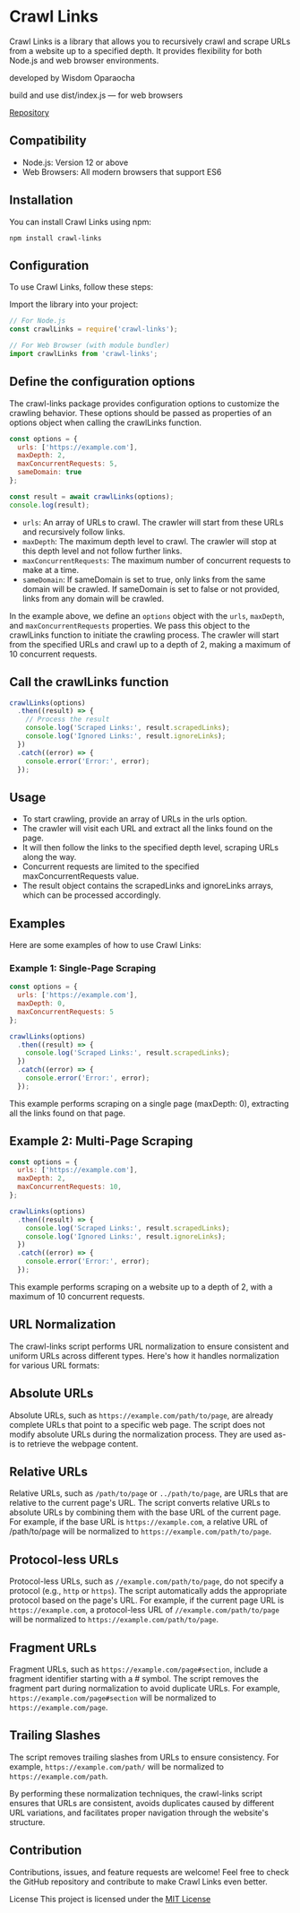 # Crawl Links

Crawl Links is a library that allows you to recursively crawl and scrape URLs from a website up to a specified depth. It provides flexibility for both Node.js and web browser environments.

developed by Wisdom Oparaocha

build and use dist/index.js — for web browsers

[Repository](https://github.com/wisdomcsharp/crawl-links)

## Compatibility

- Node.js: Version 12 or above
- Web Browsers: All modern browsers that support ES6

## Installation

You can install Crawl Links using npm:

```shell
npm install crawl-links
```

## Configuration
To use Crawl Links, follow these steps:

Import the library into your project:

```js
// For Node.js
const crawlLinks = require('crawl-links');

// For Web Browser (with module bundler)
import crawlLinks from 'crawl-links';
```

## Define the configuration options

The crawl-links package provides configuration options to customize the crawling behavior. These options should be passed as properties of an options object when calling the crawlLinks function.

```js
const options = {
  urls: ['https://example.com'],
  maxDepth: 2,
  maxConcurrentRequests: 5,
  sameDomain: true
};

const result = await crawlLinks(options);
console.log(result);
```

- `urls`: An array of URLs to crawl. The crawler will start from these URLs and recursively follow links.
- `maxDepth`: The maximum depth level to crawl. The crawler will stop at this depth level and not follow further links.
- `maxConcurrentRequests`: The maximum number of concurrent requests to make at a time.
-  `sameDomain`: If sameDomain is set to true, only links from the same domain will be crawled. If sameDomain is set to false or not provided, links from any domain will be crawled.

In the example above, we define an `options` object with the `urls`, `maxDepth`, and `maxConcurrentRequests` properties. We pass this object to the crawlLinks function to initiate the crawling process. The crawler will start from the specified URLs and crawl up to a depth of 2, making a maximum of 10 concurrent requests.

## Call the crawlLinks function

```js
crawlLinks(options)
  .then((result) => {
    // Process the result
    console.log('Scraped Links:', result.scrapedLinks);
    console.log('Ignored Links:', result.ignoreLinks);
  })
  .catch((error) => {
    console.error('Error:', error);
  });
```

## Usage
- To start crawling, provide an array of URLs in the urls option.
- The crawler will visit each URL and extract all the links found on the page.
- It will then follow the links to the specified depth level, scraping URLs along the way.
- Concurrent requests are limited to the specified maxConcurrentRequests value.
- The result object contains the scrapedLinks and ignoreLinks arrays, which can be processed accordingly.



## Examples 
Here are some examples of how to use Crawl Links:

### Example 1: Single-Page Scraping

```js 
const options = {
  urls: ['https://example.com'],
  maxDepth: 0,
  maxConcurrentRequests: 5
};

crawlLinks(options)
  .then((result) => {
    console.log('Scraped Links:', result.scrapedLinks);
  })
  .catch((error) => {
    console.error('Error:', error);
  });

```

This example performs scraping on a single page (maxDepth: 0), extracting all the links found on that page.

## Example 2: Multi-Page Scraping

```js
const options = {
  urls: ['https://example.com'],
  maxDepth: 2,
  maxConcurrentRequests: 10,
};

crawlLinks(options)
  .then((result) => {
    console.log('Scraped Links:', result.scrapedLinks);
    console.log('Ignored Links:', result.ignoreLinks);
  })
  .catch((error) => {
    console.error('Error:', error);
  });
```

This example performs scraping on a website up to a depth of 2, with a maximum of 10 concurrent requests.

## URL Normalization

The crawl-links script performs URL normalization to ensure consistent and uniform URLs across different types. Here's how it handles normalization for various URL formats:

## Absolute URLs

Absolute URLs, such as `https://example.com/path/to/page`, are already complete URLs that point to a specific web page. The script does not modify absolute URLs during the normalization process. They are used as-is to retrieve the webpage content.

## Relative URLs

Relative URLs, such as `/path/to/page` or `../path/to/page`, are URLs that are relative to the current page's URL. The script converts relative URLs to absolute URLs by combining them with the base URL of the current page. For example, if the base URL is `https://example.com`, a relative URL of /path/to/page will be normalized to `https://example.com/path/to/page`.

## Protocol-less URLs

Protocol-less URLs, such as `//example.com/path/to/page`, do not specify a protocol (e.g., `http` or `https`). The script automatically adds the appropriate protocol based on the page's URL. For example, if the current page URL is `https://example.com`, a protocol-less URL of `//example.com/path/to/page` will be normalized to `https://example.com/path/to/page`.

## Fragment URLs

Fragment URLs, such as `https://example.com/page#section`, include a fragment identifier starting with a # symbol. The script removes the fragment part during normalization to avoid duplicate URLs. For example, `https://example.com/page#section` will be normalized to `https://example.com/page`.

## Trailing Slashes

The script removes trailing slashes from URLs to ensure consistency. For example, `https://example.com/path/` will be normalized to `https://example.com/path`.

By performing these normalization techniques, the crawl-links script ensures that URLs are consistent, avoids duplicates caused by different URL variations, and facilitates proper navigation through the website's structure.

## Contribution
Contributions, issues, and feature requests are welcome! Feel free to check the GitHub repository and contribute to make Crawl Links even better.

License
This project is licensed under the [MIT License](https://opensource.org/license/mit/)